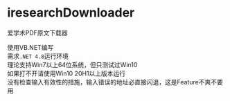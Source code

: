 # iresearchDownloader
爱学术PDF原文下载器  

使用VB.NET编写  
需求`.NET 4.8`运行环境  
理论支持Win7以上64位系统，但只测试过Win10  
如果打不开请使用Win10 20H1以上版本运行  
没有检查输入有效性的措施，输入错误的地址必直接闪退，这是Feature不爽不要用  
